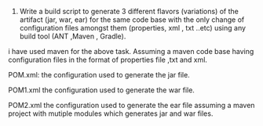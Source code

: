 1. Write a build script to generate 3 different flavors (variations) of the artifact (jar, war, ear) for the same code base with the only change of configuration files amongst them (properties, xml , txt ..etc) using any  build tool (ANT ,Maven , Gradle). 

i have used maven for the above task.
Assuming a maven code base having configuration files in the format of properties file ,txt and xml.

POM.xml:
the configuration used to generate the jar file.

POM1.xml
the configuration used to generate the war file.

POM2.xml
the configuration used to generate the ear file
 assuming a maven project with mutiple modules which generates jar and war files.
 
